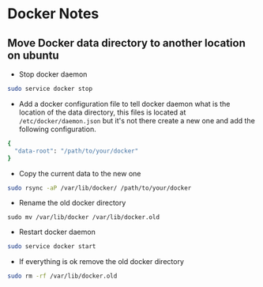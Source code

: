 # Docker Notes

## Move Docker data directory to another location on ubuntu

* Stop docker daemon
```bash
sudo service docker stop
```
* Add a docker configuration file to tell docker daemon what is the location of the data directory, this files is located at ``/etc/docker/daemon.json`` but it's not there create a new one and add the following configuration.
```bash
{
  "data-root": "/path/to/your/docker"
}
```
* Copy the current data to the new one
```bash
sudo rsync -aP /var/lib/docker/ /path/to/your/docker
```
* Rename the old docker directory
```
sudo mv /var/lib/docker /var/lib/docker.old
```
* Restart docker daemon
```bash
sudo service docker start
```
* If everything is ok remove the old docker directory
```bash
sudo rm -rf /var/lib/docker.old
```